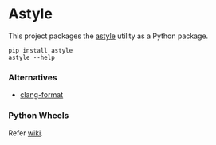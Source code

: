 # Astyle

This project packages the [astyle](https://gitlab.com/saalen/astyle) utility as
a Python package.

```shell
pip install astyle
astyle --help
```

### Alternatives

- [clang-format](https://github.com/ssciwr/clang-format-wheel)

### Python Wheels

Refer [wiki](https://github.com/xmake-io/xmake-wheel/wiki).
